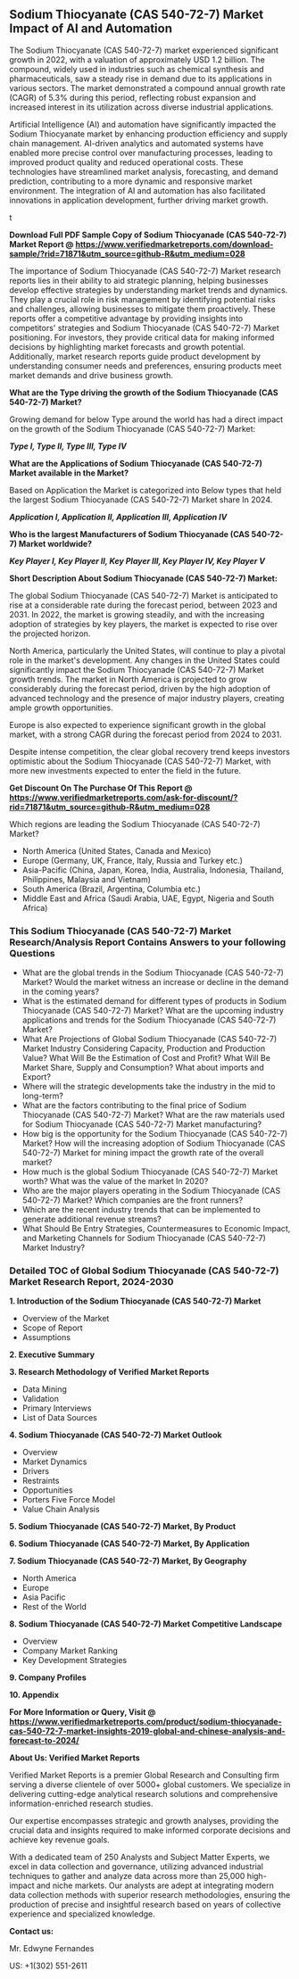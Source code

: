 <h2>Sodium Thiocyanate (CAS 540-72-7) Market Impact of AI and Automation</h2><p>The Sodium Thiocyanate (CAS 540-72-7) market experienced significant growth in 2022, with a valuation of approximately USD 1.2 billion. The compound, widely used in industries such as chemical synthesis and pharmaceuticals, saw a steady rise in demand due to its applications in various sectors. The market demonstrated a compound annual growth rate (CAGR) of 5.3% during this period, reflecting robust expansion and increased interest in its utilization across diverse industrial applications.</p><p>Artificial Intelligence (AI) and automation have significantly impacted the Sodium Thiocyanate market by enhancing production efficiency and supply chain management. AI-driven analytics and automated systems have enabled more precise control over manufacturing processes, leading to improved product quality and reduced operational costs. These technologies have streamlined market analysis, forecasting, and demand prediction, contributing to a more dynamic and responsive market environment. The integration of AI and automation has also facilitated innovations in application development, further driving market growth.</p>t</p><p id="" class=""><strong>Download Full PDF Sample Copy of Sodium Thiocyanade (CAS 540-72-7) Market Report @ <a href="https://www.verifiedmarketreports.com/download-sample/?rid=71871&utm_source=github-R&utm_medium=028" target="_blank">https://www.verifiedmarketreports.com/download-sample/?rid=71871&utm_source=github-R&utm_medium=028</a></strong></p><p>The importance of&nbsp;Sodium Thiocyanade (CAS 540-72-7) Market research reports lies in their ability to aid strategic planning, helping businesses develop effective strategies by understanding market trends and dynamics. They play a crucial role in risk management by identifying potential risks and challenges, allowing businesses to mitigate them proactively. These reports offer a competitive advantage by providing insights into competitors' strategies and Sodium Thiocyanade (CAS 540-72-7) Market positioning. For investors, they provide critical data for making informed decisions by highlighting market forecasts and growth potential. Additionally, market research reports guide product development by understanding consumer needs and preferences, ensuring products meet market demands and drive business growth.</p><p><strong>What are the&nbsp;Type driving the growth of the Sodium Thiocyanade (CAS 540-72-7) Market?</strong></p><p id="" class="">Growing demand for below Type around the world has had a direct impact on the growth of the Sodium Thiocyanade (CAS 540-72-7) Market:</p><em><strong>Type I, Type II, Type III, Type IV</strong></em></p><strong>What are the&nbsp;Applications&nbsp;of Sodium Thiocyanade (CAS 540-72-7) Market available in the Market?</strong></p><p id="" class="">Based on Application the Market is categorized into Below types that held the largest Sodium Thiocyanade (CAS 540-72-7) Market share In 2024.</p><em><strong>Application I, Application II, Application III, Application IV</strong></em></p><strong>Who is the largest Manufacturers of Sodium Thiocyanade (CAS 540-72-7) Market worldwide?</strong></p><p><em><strong>Key Player I, Key Player II, Key Player III, Key Player IV, Key Player V</strong></em></p><p id="" class=""><strong>Short Description About Sodium Thiocyanade (CAS 540-72-7) Market:</strong></p><p>The global Sodium Thiocyanade (CAS 540-72-7) Market is anticipated to rise at a considerable rate during the forecast period, between 2023 and 2031. In 2022, the market is growing steadily, and with the increasing adoption of strategies by key players, the market is expected to rise over the projected horizon.</p><p>North America, particularly the United States, will continue to play a pivotal role in the market's development. Any changes in the United States could significantly impact the Sodium Thiocyanade (CAS 540-72-7) Market growth trends. The market in North America is projected to grow considerably during the forecast period, driven by the high adoption of advanced technology and the presence of major industry players, creating ample growth opportunities.</p><p>Europe is also expected to experience significant growth in the global market, with a strong CAGR during the forecast period from 2024 to 2031.</p><p>Despite intense competition, the clear global recovery trend keeps investors optimistic about the Sodium Thiocyanade (CAS 540-72-7) Market, with more new investments expected to enter the field in the future.</p><p id="" class=""><strong>Get Discount On The Purchase Of This Report @ <a href="https://www.verifiedmarketreports.com/ask-for-discount/?rid=71871&utm_source=github-R&utm_medium=028" target="_blank">https://www.verifiedmarketreports.com/ask-for-discount/?rid=71871&utm_source=github-R&utm_medium=028</a></strong></p>Which regions are leading the Sodium Thiocyanade (CAS 540-72-7) Market?</p><ul><li>North America (United States, Canada and Mexico)</li><li>Europe (Germany, UK, France, Italy, Russia and Turkey etc.)</li><li>Asia-Pacific (China, Japan, Korea, India, Australia, Indonesia, Thailand, Philippines, Malaysia and Vietnam)</li><li>South America (Brazil, Argentina, Columbia etc.)</li><li>Middle East and Africa (Saudi Arabia, UAE, Egypt, Nigeria and South Africa)</li></ul><h3 id="" class="">This Sodium Thiocyanade (CAS 540-72-7) Market Research/Analysis Report Contains Answers to your following Questions</h3><ul><li>What are the global trends in the Sodium Thiocyanade (CAS 540-72-7) Market? Would the market witness an increase or decline in the demand in the coming years?</li><li>What is the estimated demand for different types of products in Sodium Thiocyanade (CAS 540-72-7) Market? What are the upcoming industry applications and trends for the Sodium Thiocyanade (CAS 540-72-7) Market?</li><li>What Are Projections of Global Sodium Thiocyanade (CAS 540-72-7) Market Industry Considering Capacity, Production and Production Value? What Will Be the Estimation of Cost and Profit? What Will Be Market Share, Supply and Consumption? What about imports and Export?</li><li>Where will the strategic developments take the industry in the mid to long-term?</li><li>What are the factors contributing to the final price of Sodium Thiocyanade (CAS 540-72-7) Market? What are the raw materials used for Sodium Thiocyanade (CAS 540-72-7) Market manufacturing?</li><li>How big is the opportunity for the Sodium Thiocyanade (CAS 540-72-7) Market? How will the increasing adoption of Sodium Thiocyanade (CAS 540-72-7) Market for mining impact the growth rate of the overall market?</li><li>How much is the global Sodium Thiocyanade (CAS 540-72-7) Market worth? What was the value of the market In 2020?</li><li>Who are the major players operating in the Sodium Thiocyanade (CAS 540-72-7) Market? Which companies are the front runners?</li><li>Which are the recent industry trends that can be implemented to generate additional revenue streams?</li><li>What Should Be Entry Strategies, Countermeasures to Economic Impact, and Marketing Channels for Sodium Thiocyanade (CAS 540-72-7) Market Industry?</li></ul><h3 id="" class="">Detailed TOC of Global Sodium Thiocyanade (CAS 540-72-7) Market Research Report, 2024-2030</h3><p id="" class=""><strong>1. Introduction of the Sodium Thiocyanade (CAS 540-72-7) Market</strong></p><ul><li>Overview of the Market</li><li>Scope of Report</li><li>Assumptions</li></ul><p id="" class=""><strong>2. Executive Summary</strong></p><p id="" class=""><strong>3. Research Methodology of Verified Market Reports</strong></p><ul><li>Data Mining</li><li>Validation</li><li>Primary Interviews</li><li>List of Data Sources</li></ul><p id="" class=""><strong>4. Sodium Thiocyanade (CAS 540-72-7) Market Outlook</strong></p><ul><li>Overview</li><li>Market Dynamics</li><li>Drivers</li><li>Restraints</li><li>Opportunities</li><li>Porters Five Force Model</li><li>Value Chain Analysis</li></ul><p id="" class=""><strong>5. Sodium Thiocyanade (CAS 540-72-7) Market, By Product</strong></p><p id="" class=""><strong>6. Sodium Thiocyanade (CAS 540-72-7) Market, By Application</strong></p><p id="" class=""><strong>7. Sodium Thiocyanade (CAS 540-72-7) Market, By Geography</strong></p><ul><li>North America</li><li>Europe</li><li>Asia Pacific</li><li>Rest of the World</li></ul><p id="" class=""><strong>8. Sodium Thiocyanade (CAS 540-72-7) Market Competitive Landscape</strong></p><ul><li>Overview</li><li>Company Market Ranking</li><li>Key Development Strategies</li></ul><p id="" class=""><strong>9. Company Profiles</strong></p><p id="" class=""><strong>10. Appendix</strong></p><p id="" class=""><strong>For More Information or Query, Visit @ <a href="https://www.verifiedmarketreports.com/product/sodium-thiocyanade-cas-540-72-7-market-insights-2019-global-and-chinese-analysis-and-forecast-to-2024/" target="_blank">https://www.verifiedmarketreports.com/product/sodium-thiocyanade-cas-540-72-7-market-insights-2019-global-and-chinese-analysis-and-forecast-to-2024/</a></strong></p><p id="" class=""><strong>About Us: Verified Market Reports</strong></p><p id="" class="">Verified Market Reports is a premier Global Research and Consulting firm serving a diverse clientele of over 5000+ global customers. We specialize in delivering cutting-edge analytical research solutions and comprehensive information-enriched research studies.</p><p id="" class="">Our expertise encompasses strategic and growth analyses, providing the crucial data and insights required to make informed corporate decisions and achieve key revenue goals.</p><p id="" class="">With a dedicated team of 250 Analysts and Subject Matter Experts, we excel in data collection and governance, utilizing advanced industrial techniques to gather and analyze data across more than 25,000 high-impact and niche markets. Our analysts are adept at integrating modern data collection methods with superior research methodologies, ensuring the production of precise and insightful research based on years of collective experience and specialized knowledge.</p><p id="" class=""><strong>Contact us:</strong></p><p id="" class="">Mr. Edwyne Fernandes</p><p id="" class="">US: +1(302) 551-2611</p>